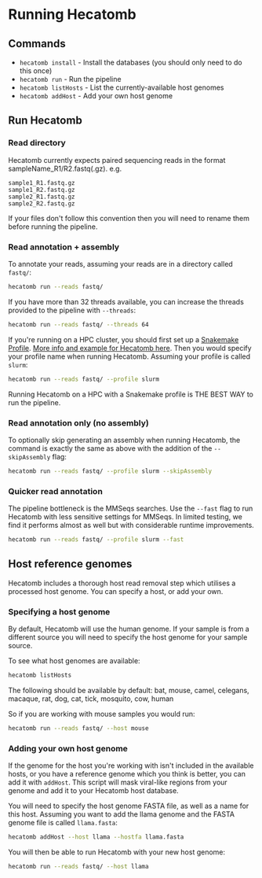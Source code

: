 # Running Hecatomb

## Commands

* `hecatomb install` - Install the databases (you should only need to do this once)
* `hecatomb run` - Run the pipeline
* `hecatomb listHosts` - List the currently-available host genomes
* `hecatomb addHost` - Add your own host genome

## Run Hecatomb

### Read directory

Hecatomb currently expects paired sequencing reads in the format sampleName_R1/R2.fastq(.gz). e.g. 

```text
sample1_R1.fastq.gz
sample1_R2.fastq.gz
sample2_R1.fastq.gz
sample2_R2.fastq.gz
```

If your files don't follow this convention then you will need to rename them before running the pipeline.

### Read annotation + assembly

To annotate your reads, assuming your reads are in a directory called `fastq/`:

```bash
hecatomb run --reads fastq/
```

If you have more than 32 threads available, you can increase the threads provided to the pipeline with `--threads`:

```bash
hecatomb run --reads fastq/ --threads 64
```

If you're running on a HPC cluster, you should first set up a 
[Snakemake Profile](https://snakemake.readthedocs.io/en/stable/executing/cli.html#profiles).
[More info and example for Hecatomb here](advanced.md#profiles-for-hpc-clusters).
Then you would specify your profile name when running Hecatomb.
Assuming your profile is called `slurm`:

```bash
hecatomb run --reads fastq/ --profile slurm
```

Running Hecatomb on a HPC with a Snakemake profile is THE BEST WAY to run the pipeline.

### Read annotation only (no assembly)

To optionally skip generating an assembly when running Hecatomb, 
the command is exactly the same as above with the addition of the `--skipAssembly` flag:

```bash
hecatomb run --reads fastq/ --profile slurm --skipAssembly
```

### Quicker read annotation

The pipeline bottleneck is the MMSeqs searches.
Use the `--fast` flag to run Hecatomb with less sensitive settings for MMSeqs.
In limited testing, we find it performs almost as well but with considerable runtime improvements.

```bash
hecatomb run --reads fastq/ --profile slurm --fast
```

## Host reference genomes

Hecatomb includes a thorough host read removal step which utilises a processed host genome.
You can specify a host, or add your own.

### Specifying a host genome

By default, Hecatomb will use the human genome.
If your sample is from a different source you will need to specify the host genome for your sample source.

To see what host genomes are available:

```bash
hecatomb listHosts
```

The following should be available by default: 
bat, mouse, camel, celegans, macaque, rat, dog, cat, tick, mosquito, cow, human

So if you are working with mouse samples you would run:

```bash
hecatomb run --reads fastq/ --host mouse
```

### Adding your own host genome

If the genome for the host you're working with isn't included in the available hosts, or you have a reference genome
which you think is better, you can add it with `addHost`.
This script will mask viral-like regions from your genome and add it to your Hecatomb host database.

You will need to specify the host genome FASTA file, as well as a name for this host.
Assuming you want to add the llama genome and the FASTA genome file is called `llama.fasta`:

```bash
hecatomb addHost --host llama --hostfa llama.fasta
```

You will then be able to run Hecatomb with your new host genome:

```bash
hecatomb run --reads fastq/ --host llama
```
